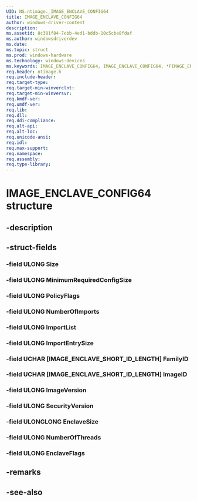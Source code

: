 ```yaml
---
UID: NS.ntimage._IMAGE_ENCLAVE_CONFIG64
title: IMAGE_ENCLAVE_CONFIG64
author: windows-driver-content
description: 
ms.assetid: 8c381f84-7ebb-4ed1-bddb-10c5cbe8fdaf
ms.author: windowsdriverdev
ms.date: 
ms.topic: struct
ms.prod: windows-hardware
ms.technology: windows-devices
ms.keywords: IMAGE_ENCLAVE_CONFIG64, IMAGE_ENCLAVE_CONFIG64, *PIMAGE_ENCLAVE_CONFIG64
req.header: ntimage.h
req.include-header:
req.target-type:
req.target-min-winverclnt:
req.target-min-winversvr:
req.kmdf-ver:
req.umdf-ver:
req.lib:
req.dll:
req.ddi-compliance:
req.alt-api:
req.alt-loc:
req.unicode-ansi:
req.idl:
req.max-support:
req.namespace:
req.assembly:
req.type-library:
---
```


# IMAGE_ENCLAVE_CONFIG64 structure

## -description



## -struct-fields

### -field ULONG Size			
 	
### -field ULONG MinimumRequiredConfigSize			
 	
### -field ULONG PolicyFlags			
 	
### -field ULONG NumberOfImports			
 	
### -field ULONG ImportList			
 	
### -field ULONG ImportEntrySize			
 	
### -field UCHAR [IMAGE_ENCLAVE_SHORT_ID_LENGTH] FamilyID			
 	
### -field UCHAR [IMAGE_ENCLAVE_SHORT_ID_LENGTH] ImageID			
 	
### -field ULONG ImageVersion			
 	
### -field ULONG SecurityVersion			
 	
### -field ULONGLONG EnclaveSize			
 	
### -field ULONG NumberOfThreads			
 	
### -field ULONG EnclaveFlags			
 	
## -remarks

## -see-also